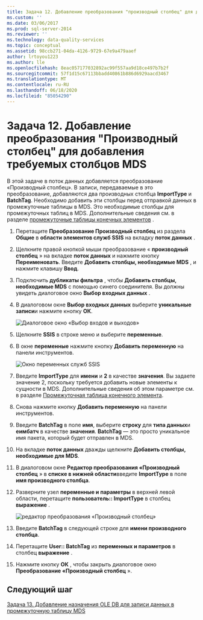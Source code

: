 ```yaml
---
title: Задача 12. Добавление преобразования "производный столбец" для добавления столбцов, необходимых для MDS | Документация Майкрософт
ms.custom: ''
ms.date: 03/06/2017
ms.prod: sql-server-2014
ms.reviewer: ''
ms.technology: data-quality-services
ms.topic: conceptual
ms.assetid: 98ccb271-04da-4126-9729-67e9a479aaef
author: lrtoyou1223
ms.author: lle
ms.openlocfilehash: 8eac057177032892ac99f557aa9d18ce497b7b2f
ms.sourcegitcommit: 57f1d15c67113bbadd40861b886d6929aacd3467
ms.translationtype: MT
ms.contentlocale: ru-RU
ms.lasthandoff: 06/18/2020
ms.locfileid: "85054290"
---
```

# <a name="task-12-adding-derived-column-transform-to-add-columns-required-by-mds"></a>Задача 12. Добавление преобразования "Производный столбец" для добавления требуемых столбцов MDS
  В этой задаче в поток данных добавляется преобразование «Производный столбец». В записи, передаваемые в это преобразование, добавляются два производных столбца **ImportType** и **BatchTag**. Необходимо добавить эти столбцы перед отправкой данных в промежуточные таблицы в MDS. Это необходимые столбцы для промежуточных таблиц в MDS. Дополнительные сведения см. в разделе [промежуточные таблицы конечных элементов](../master-data-services/leaf-member-staging-table-master-data-services.md) .  
  
1.  Перетащите **Преобразование Производный столбец** из раздела **Общие** в **области элементов служб SSIS** на вкладку **поток данных** .  
  
2.  Щелкните правой кнопкой мыши преобразование « **производный столбец** » на вкладке **поток данных** и нажмите кнопку **Переименовать**. Введите **Добавить столбцы, необходимые MDS** , и нажмите клавишу **Ввод**.  
  
3.  Подключить **дубликаты фильтра** , чтобы **Добавить столбцы, необходимые MDS** с помощью синего соединителя. Вы должны увидеть диалоговое окно **Выбор входных данных** .  
  
4.  В диалоговом окне **Выбор входных данных** выберите **уникальные записи**и нажмите кнопку **ОК**.  
  
     ![Диалоговое окно «Выбор входов и выходов»](../../2014/tutorials/media/et-addingdcttoaddcolumnsrequiredbymds-01.jpg "Диалоговое окно «Выбор входов и выходов»")  
  
5.  Щелкните **SSIS** в строке меню и выберите **переменные**.  
  
6.  В окне **переменные** нажмите кнопку **Добавить переменную** на панели инструментов.  
  
     ![Окно переменных служб SSIS](../../2014/tutorials/media/et-addingdcttoaddcolumnsrequiredbymds-02.jpg "Окно переменных служб SSIS")  
  
7.  Введите **ImportType** для **имени** и **2** в качестве **значения**. Вы задаете значение 2, поскольку требуется добавить новые элементы к сущности в MDS. Дополнительные сведения об этом параметре см. в разделе [Промежуточная таблица конечного элемента](../master-data-services/leaf-member-staging-table-master-data-services.md).  
  
8.  Снова нажмите кнопку **Добавить переменную** на панели инструментов.  
  
9. Введите **BatchTag** в поле **имя**, выберите **строку** для **типа данных**и **еимбатч** в качестве **значения**. **BatchTag** — это просто уникальное имя пакета, который будет отправлен в MDS.  
  
10. На вкладке **поток данных** дважды щелкните **Добавить столбцы, необходимые для MDS**.  
  
11. В диалоговом окне **Редактор преобразования «Производный столбец** » в **списке в нижней области**введите **ImportType** в поле **имя производного столбца**.  
  
12. Разверните узел **переменные и параметры** в верхней левой области, перетащите **пользователь:: ImportType** в столбец **выражение** .  
  
     ![редактор преобразования «Производный столбец»](../../2014/tutorials/media/et-addingdcttoaddcolumnsrequiredbymds-03.jpg "редактор преобразования «Производный столбец»")  
  
13. Введите **BatchTag** в следующей строке для **имени производного столбца**.  
  
14. Перетащите **User:: BatchTag** из **переменных и параметров** в столбец **выражение** .  
  
15. Нажмите кнопку **ОК** , чтобы закрыть диалоговое окно **Преобразование «Производный столбец** ».  
  
## <a name="next-step"></a>Следующий шаг  
 [Задача 13. Добавление назначения OLE DB для записи данных в промежуточную таблицу MDS](../../2014/tutorials/task-13-adding-ole-db-destination-to-write-data-to-mds-staging-table.md)  
  
  
